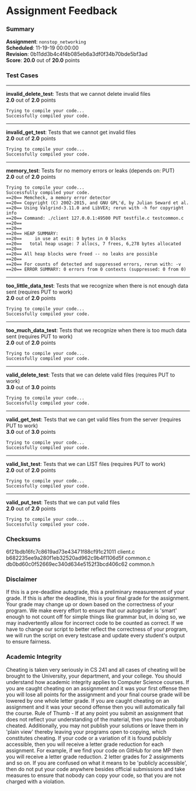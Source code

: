 # Assignment Feedback

### Summary

**Assignment**: `nonstop_networking`  
**Scheduled**: 11-19-19 00:00:00  
**Revision**: 0b11dd3b4c4f4b085eb6a3df0f34b70bde5bf3ad  
**Score**: **20.0** out of **20.0** points

### Test Cases
---

**invalid_delete_test**: Tests that we cannot delete invalid files  
**2.0** out of **2.0** points
```
Trying to compile your code...
Successfully compiled your code.
```
---

**invalid_get_test**: Tests that we cannot get invalid files  
**2.0** out of **2.0** points
```
Trying to compile your code...
Successfully compiled your code.
```
---

**memory_test**: Tests for no memory errors or leaks (depends on: PUT)  
**2.0** out of **2.0** points
```
Trying to compile your code...
Successfully compiled your code.
==20== Memcheck, a memory error detector
==20== Copyright (C) 2002-2015, and GNU GPL'd, by Julian Seward et al.
==20== Using Valgrind-3.11.0 and LibVEX; rerun with -h for copyright info
==20== Command: ./client 127.0.0.1:49500 PUT testfile.c testcommon.c
==20== 
==20== 
==20== HEAP SUMMARY:
==20==     in use at exit: 0 bytes in 0 blocks
==20==   total heap usage: 7 allocs, 7 frees, 6,278 bytes allocated
==20== 
==20== All heap blocks were freed -- no leaks are possible
==20== 
==20== For counts of detected and suppressed errors, rerun with: -v
==20== ERROR SUMMARY: 0 errors from 0 contexts (suppressed: 0 from 0)
```
---

**too_little_data_test**: Tests that we recognize when there is not enough data sent (requires PUT to work)  
**2.0** out of **2.0** points
```
Trying to compile your code...
Successfully compiled your code.
```
---

**too_much_data_test**: Tests that we recognize when there is too much data sent (requires PUT to work)  
**2.0** out of **2.0** points
```
Trying to compile your code...
Successfully compiled your code.
```
---

**valid_delete_test**: Tests that we can delete valid files (requires PUT to work)  
**3.0** out of **3.0** points
```
Trying to compile your code...
Successfully compiled your code.
```
---

**valid_get_test**: Tests that we can get valid files from the server (requires PUT to work)  
**3.0** out of **3.0** points
```
Trying to compile your code...
Successfully compiled your code.
```
---

**valid_list_test**: Tests that we can LIST files (requires PUT to work)  
**2.0** out of **2.0** points
```
Trying to compile your code...
Successfully compiled your code.
```
---

**valid_put_test**: Tests that we can put valid files  
**2.0** out of **2.0** points
```
Trying to compile your code...
Successfully compiled your code.
```
### Checksums

6f21bdb16fc7c8619ad73e43471f88cf91c21011 client.c  
b682235ee9a280f1eb32520ad962c9b4f1106d5f common.c  
db0bd60c0f52669ec340d634e5152f3bcd406c62 common.h


### Disclaimer
If this is a pre-deadline autograde, this a preliminary measurement of your grade.
If this is after the deadline, this is your final grade for the assignment.
Your grade may change up or down based on the correctness of your program.
We make every effort to ensure that our autograder is 'smart' enough to not count off
for simple things like grammar but, in doing so, we may inadvertently allow for
incorrect code to be counted as correct.
If we have to change our script to better reflect the correctness of your program,
we will run the script on every testcase and update every student's output to ensure fairness.



### Academic Integrity
Cheating is taken very seriously in CS 241 and all cases of cheating will be brought to the University, your department, and your college.
You should understand how academic integrity applies to Computer Science courses.
If you are caught cheating on an assignment and it was your first offense then you will lose all points for the assignment and your final course
grade will be lowered by one whole letter grade. If you are caught cheating on an assignment and it was your second offense then you will automatically fail the course.
Rule of Thumb - If at any point you submit an assignment that does not reflect your understanding of the material, then you have probably cheated.
Additionally, you may not publish your solutions or leave them in 'plain view' thereby leaving your programs open to copying, which constitutes cheating.
If your code or a variation of it is found publicly accessible, then you will receive a letter grade reduction for each assignment.
For example, if we find your code on GitHub for one MP then you will receive a letter grade reduction. 2 letter grades for 2 assignments and so on.
If you are confused on what it means to be 'publicly accessible', then do not put your code anywhere besides official submissions and take measures
to ensure that nobody can copy your code, so that you are not charged with a violation.


